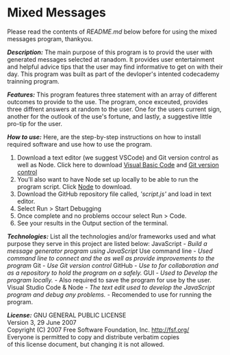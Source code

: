 # Mixed Messages

Please read the contents of *README.md* below before for using the mixed messages program, thankyou.

***Description:*** 
The main purpose of this program is to provid the user with generated messages selected at ranadom. It provides user entertainment and helpful advice tips that the user may find informative to get on with their day. This program was built as part of the devloper's intented codecademy trainning program.

***Features:*** 
This program features three statement with an array of different outcomes to provide to the use. The program, once exceuted, provides three diffrent answers at random to the user. One for the users current sign, another for the outlook of the use's fortune, and lastly, a suggestive little pro-tip for the user.

***How to use:*** 
Here, are the step-by-step instructions on how to install required software and use how to use the program.

1. Download a text editor (we suggest VSCode) and Git version control as well as Node. Click here to download [Visual Basic Code](https://code.visualstudio.com/download) and [Git version control](https://www.codecademy.com/content-items/74bb71f3f3d5998245e9bbef934502d9)
2. You’ll also want to have Node set up locally to be able to run the program script. Click [Node](https://www.codecademy.com/articles/setting-up-node-locally) to download.
3. Download the GitHub repository file called, *'script.js'* and load in text editor.
4. Select Run > Start Debugging 
5. Once complete and no problems occour select Run > Code.
6. See your results in the Output section of the terminal. 
 

***Technologies:*** 
List all the technologies and/or frameworks used and what purpose they serve in this project are listed below:
  JavaScript
    - *Build a message generator program using JavaScript*
  Use command line
    - *Used command line to connect and the as well as provide improvements to the program*
  Git 
    - *Use Git version control*
  GitHub
    - *Use to for collaboration and as a repository to hold the program on a safely.*
  GUI
    - *Used to Develop the program locally.*
    - Also required to save the program for use by the user.
  Visual Studio Code & Node
    - *The text edit used to develop the JavaScript program and debug any problems.*
    - Recomended to use for running the program.

***License:*** 
GNU GENERAL PUBLIC LICENSE\
Version 3, 29 June 2007\
Copyright (C) 2007 Free Software Foundation, Inc. <http://fsf.org/>\
Everyone is permitted to copy and distribute verbatim copies\
of this license document, but changing it is not allowed.


